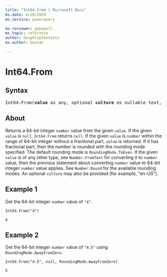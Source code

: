 ```yaml
---
title: "Int64.From | Microsoft Docs"
ms.date: 4/20/2020
ms.service: powerquery

ms.reviewer: gepopell
ms.topic: reference
author: dougklopfenstein
ms.author: bezhan

---
```

# Int64.From

## Syntax

<pre>
Int64.From(<b>value</b> as any, optional <b>culture</b> as nullable text, optional <b>roundingMode</b> as nullable number) as nullable number 
</pre>
  
## About  
Returns a 64-bit integer `number` value from the given `value`. If the given `value` is `null`, `Int64.From` returns `null`. If the given `value` is `number` within the range of 64-bit integer without a fractional part, `value` is returned. If it has fractional part, then the number is rounded with the rounding mode specified. The default rounding mode is `RoundingMode.ToEven`. If the given `value` is of any other type, see `Number.FromText` for converting it to `number` value, then the previous statement about converting `number` value to 64-bit integer `number` value applies. See `Number.Round` for the available rounding modes. An optional `culture` may also be provided (for example, "en-US").

## Example 1
Get the 64-bit integer `number` value of `"4"`.

```powerquery-m
Int64.From("4")
```

`4`

## Example 2
Get the 64-bit integer `number` value of `"4.5"` using `RoundingMode.AwayFromZero`.

```powerquery-m
Int64.From("4.5", null, RoundingMode.AwayFromZero)
```

`5`
